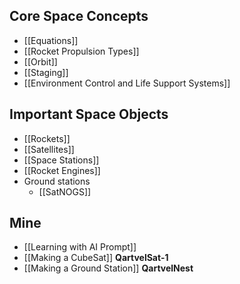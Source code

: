 ## Core Space Concepts
- [[Equations]]
- [[Rocket Propulsion Types]]
- [[Orbit]]
- [[Staging]]
- [[Environment Control and Life Support Systems]]

## Important Space Objects
- [[Rockets]]
- [[Satellites]]
- [[Space Stations]]
- [[Rocket Engines]]
- Ground stations
    - [[SatNOGS]]

## Mine
- [[Learning with AI Prompt]]
- [[Making a CubeSat]] **QartvelSat-1**
- [[Making a Ground Station]] **QartvelNest**

